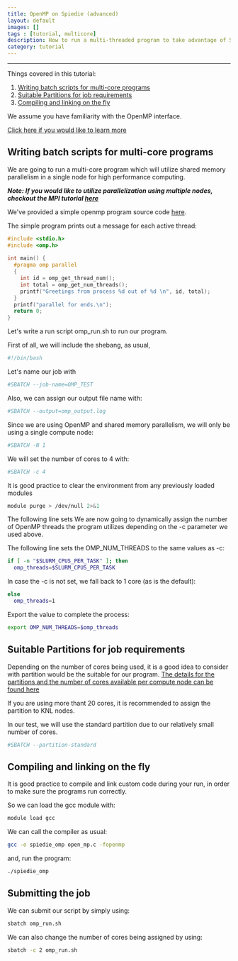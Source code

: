 ```yaml
---
title: OpenMP on Spiedie (advanced)
layout: default 
images: [] 
tags : [tutorial, multicore]
description: How to run a multi-threaded program to take advantage of Spiedie's many-core nodes
category: tutorial
--- 
```



***

Things covered in this tutorial:

1. [Writing batch scripts for multi-core programs](#sbatch_omp)
3. [Suitable Partitions for job requirements](../docs/spiedie_partitions.html) 
2. [Compiling and linking on the fly](../docs/spiedie_modules.html)

We assume you have familiarity with the OpenMP interface. 

<a href="http://www.openmp.org" target="_blank"> Click here if you would like to learn more</a>


## <a name="sbatch_omp">Writing batch scripts for multi-core programs</a>

We are going to run a multi-core program which will utilize shared memory parallelism in a single node for high performance computing.

***Note: If you would like to utilize parallelization using multiple nodes, checkout the MPI tutorial [here](spiedie_MPI.html)***

We've provided a simple openmp program source code <a href="code/open_mp.c" download> here</a>. 

The simple program prints out a message for each active thread: 

```cpp
#include <stdio.h>
#include <omp.h>
 
int main() {
  #pragma omp parallel
  {
    int id = omp_get_thread_num();
    int total = omp_get_num_threads();
    printf("Greetings from process %d out of %d \n", id, total);
  }
  printf("parallel for ends.\n");
  return 0;
}
``` 

Let's write a run script omp_run.sh to run our program.

First of all, we will include the shebang, as usual,

```bash
#!/bin/bash
```

Let's name our job with 

```bash
#SBATCH --job-name=OMP_TEST
```

Also, we can assign our output file name with: 

```bash
#SBATCH --output=omp_output.log
```

Since we are using OpenMP and shared memory parallelism, we will only be using a single compute node: 

```bash
#SBATCH -N 1
```

We will set the number of cores to 4 with:
```bash
#SBATCH -c 4
```


It is good practice to clear the environment from any previously loaded modules
```bash
module purge > /dev/null 2>&1
```

The following line sets
We are now going to dynamically assign the number of OpenMP threads the program utilizes depending on the -c parameter we used above. 

The following line sets the OMP_NUM_THREADS to the same values as -c: 

```bash
if [ -n "$SLURM_CPUS_PER_TASK" ]; then
  omp_threads=$SLURM_CPUS_PER_TASK
```

In case the -c is not set, we fall back to 1 core (as is the default):

```bash
else
  omp_threads=1
```

Export the value to complete the process:
```bash
export OMP_NUM_THREADS=$omp_threads
```
## Suitable Partitions for job requirements

Depending on the number of cores being used, it is a good idea to consider with partition would be the suitable for our program. [The details for the partitions and the number of cores available per compute node can be found here](../docs/spiedie_partitions.html)

If you are using more thant 20 cores, it is recommended to assign the partition to KNL nodes. 

In our test, we will use the standard partition due to our relatively small number of cores. 

```bash
#SBATCH --partition-standard
```

## Compiling and linking on the fly

It is good practice to compile and link custom code during your run, in order to make sure the programs run correctly. 

So we can load the gcc module with:
```bash
module load gcc
``` 

We can call the compiler as usual:

```bash
gcc -o spiedie_omp open_mp.c -fopenmp
```
and, run the program: 

```bash
./spiedie_omp
```


##  Submitting the job

We can submit our script by simply using: 

```bash
sbatch omp_run.sh
```

We can also change the number of cores being assigned by using:

```bash
sbatch -c 2 omp_run.sh
```


